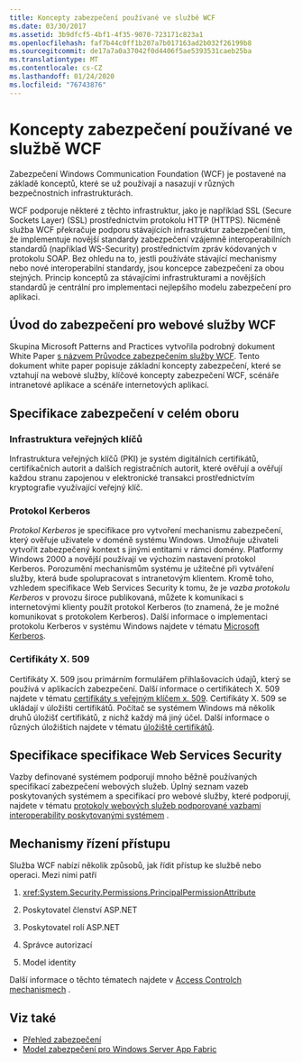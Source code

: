 ```yaml
---
title: Koncepty zabezpečení používané ve službě WCF
ms.date: 03/30/2017
ms.assetid: 3b9dfcf5-4bf1-4f35-9070-723171c823a1
ms.openlocfilehash: faf7b44c0ff1b207a7b017163ad2b032f26199b8
ms.sourcegitcommit: de17a7a0a37042f0d4406f5ae5393531caeb25ba
ms.translationtype: MT
ms.contentlocale: cs-CZ
ms.lasthandoff: 01/24/2020
ms.locfileid: "76743876"
---
```

# <a name="security-concepts-used-in-wcf"></a>Koncepty zabezpečení používané ve službě WCF
Zabezpečení Windows Communication Foundation (WCF) je postavené na základě konceptů, které se už používají a nasazují v různých bezpečnostních infrastrukturách.  
  
 WCF podporuje některé z těchto infrastruktur, jako je například SSL (Secure Sockets Layer) (SSL) prostřednictvím protokolu HTTP (HTTPS). Nicméně služba WCF překračuje podporu stávajících infrastruktur zabezpečení tím, že implementuje novější standardy zabezpečení vzájemně interoperabilních standardů (například WS-Security) prostřednictvím zpráv kódovaných v protokolu SOAP. Bez ohledu na to, jestli používáte stávající mechanismy nebo nové interoperabilní standardy, jsou koncepce zabezpečení za obou stejných. Princip konceptů za stávajícími infrastrukturami a novějších standardů je centrální pro implementaci nejlepšího modelu zabezpečení pro aplikaci.  
  
## <a name="introduction-to-security-for-wcf-web-services"></a>Úvod do zabezpečení pro webové služby WCF  

Skupina Microsoft Patterns and Practices vytvořila podrobný dokument White Paper [s názvem Průvodce zabezpečením služby WCF](https://archive.codeplex.com/?p=wcfsecurityguide). Tento dokument white paper popisuje základní koncepty zabezpečení, které se vztahují na webové služby, klíčové koncepty zabezpečení WCF, scénáře intranetové aplikace a scénáře internetových aplikací.  
  
## <a name="industry-wide-security-specifications"></a>Specifikace zabezpečení v celém oboru  
  
### <a name="public-key-infrastructure"></a>Infrastruktura veřejných klíčů  

Infrastruktura veřejných klíčů (PKI) je systém digitálních certifikátů, certifikačních autorit a dalších registračních autorit, které ověřují a ověřují každou stranu zapojenou v elektronické transakci prostřednictvím kryptografie využívající veřejný klíč.
  
### <a name="kerberos-protocol"></a>Protokol Kerberos  
 *Protokol Kerberos* je specifikace pro vytvoření mechanismu zabezpečení, který ověřuje uživatele v doméně systému Windows. Umožňuje uživateli vytvořit zabezpečený kontext s jinými entitami v rámci domény. Platformy Windows 2000 a novější používají ve výchozím nastavení protokol Kerberos. Porozumění mechanismům systému je užitečné při vytváření služby, která bude spolupracovat s intranetovým klientem. Kromě toho, vzhledem specifikace Web Services Security k tomu, že je *vazba protokolu Kerberos* v provozu široce publikovaná, můžete k komunikaci s internetovými klienty použít protokol Kerberos (to znamená, že je možné komunikovat s protokolem Kerberos). Další informace o implementaci protokolu Kerberos v systému Windows najdete v tématu [Microsoft Kerberos](/windows/win32/secauthn/microsoft-kerberos).  
  
### <a name="x509-certificates"></a>Certifikáty X. 509  
 Certifikáty X. 509 jsou primárním formulářem přihlašovacích údajů, který se používá v aplikacích zabezpečení. Další informace o certifikátech X. 509 najdete v tématu [certifikáty s veřejným klíčem x. 509](/windows/win32/seccertenroll/about-x-509-public-key-certificates). Certifikáty X. 509 se ukládají v úložišti certifikátů. Počítač se systémem Windows má několik druhů úložišť certifikátů, z nichž každý má jiný účel. Další informace o různých úložištích najdete v tématu [úložiště certifikátů](https://docs.microsoft.com/previous-versions/windows/it-pro/windows-server-2003/cc757138(v=ws.10)).  
  
## <a name="web-services-security-specifications"></a>Specifikace specifikace Web Services Security  
 Vazby definované systémem podporují mnoho běžně používaných specifikací zabezpečení webových služeb. Úplný seznam vazeb poskytovaných systémem a specifikací pro webové služby, které podporují, najdete v tématu [protokoly webových služeb podporované vazbami interoperability poskytovanými systémem](../../../../docs/framework/wcf/feature-details/web-services-protocols-supported-by-system-provided-interoperability-bindings.md) .  
  
## <a name="access-control-mechanisms"></a>Mechanismy řízení přístupu  
 Služba WCF nabízí několik způsobů, jak řídit přístup ke službě nebo operaci. Mezi nimi patří  
  
1. <xref:System.Security.Permissions.PrincipalPermissionAttribute>  
  
2. Poskytovatel členství ASP.NET  
  
3. Poskytovatel rolí ASP.NET  
  
4. Správce autorizací  
  
5. Model identity  
  
 Další informace o těchto tématech najdete v [Access Controlch mechanismech](../../../../docs/framework/wcf/feature-details/access-control-mechanisms.md) .  
  
## <a name="see-also"></a>Viz také

- [Přehled zabezpečení](../../../../docs/framework/wcf/feature-details/security-overview.md)
- [Model zabezpečení pro Windows Server App Fabric](https://docs.microsoft.com/previous-versions/appfabric/ee677202(v=azure.10))
